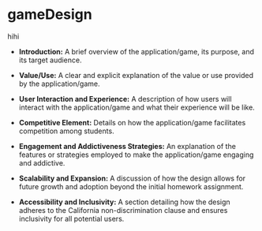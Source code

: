 # gameDesign
hihi
- **Introduction:** A brief overview of the application/game, its purpose, and its target audience.



- **Value/Use:** A clear and explicit explanation of the value or use provided by the application/game.



- **User Interaction and Experience:** A description of how users will interact with the application/game and what their experience will be like.



- **Competitive Element:** Details on how the application/game facilitates competition among students.



- **Engagement and Addictiveness Strategies:** An explanation of the features or strategies employed to make the application/game engaging and addictive.



- **Scalability and Expansion:** A discussion of how the design allows for future growth and adoption beyond the initial homework assignment.


- **Accessibility and Inclusivity:** A section detailing how the design adheres to the California non-discrimination clause and ensures inclusivity for all potential users.